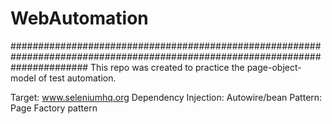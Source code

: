 # WebAutomation



##############################################################################################################################
This repo was created to practice the page-object-model of test automation. 

Target: www.seleniumhq.org
Dependency Injection: Autowire/bean
Pattern: Page Factory pattern
